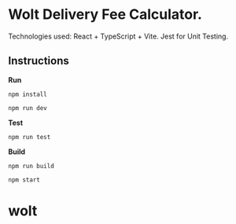 # Wolt Delivery Fee Calculator.

Technologies used: React + TypeScript + Vite. Jest for Unit Testing.

## Instructions

**Run**

`npm install`

`npm run dev`

**Test**

`npm run test`

**Build**

`npm run build`

`npm start`
# wolt
